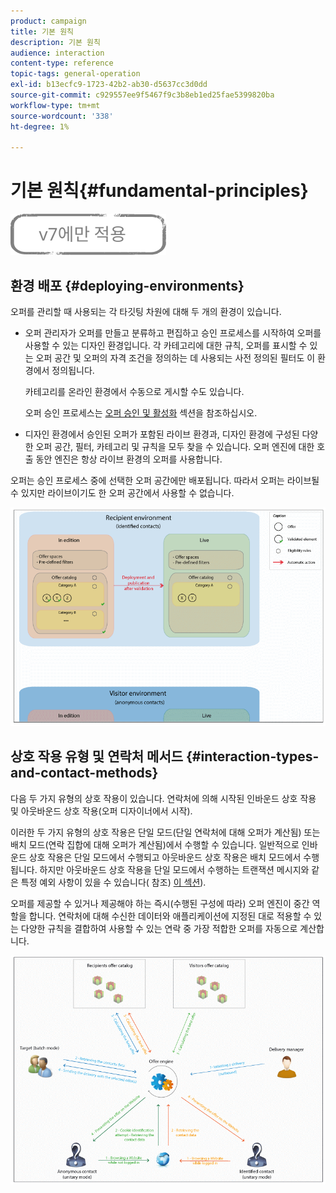 ```yaml
---
product: campaign
title: 기본 원칙
description: 기본 원칙
audience: interaction
content-type: reference
topic-tags: general-operation
exl-id: b13ecfc9-1723-42b2-ab30-d5637cc3d0dd
source-git-commit: c929557ee9f5467f9c3b8eb1ed25fae5399820ba
workflow-type: tm+mt
source-wordcount: '338'
ht-degree: 1%

---
```


# 기본 원칙{#fundamental-principles}

![](../../assets/v7-only.svg)

## 환경 배포 {#deploying-environments}

오퍼를 관리할 때 사용되는 각 타깃팅 차원에 대해 두 개의 환경이 있습니다.

* 오퍼 관리자가 오퍼를 만들고 분류하고 편집하고 승인 프로세스를 시작하여 오퍼를 사용할 수 있는 디자인 환경입니다. 각 카테고리에 대한 규칙, 오퍼를 표시할 수 있는 오퍼 공간 및 오퍼의 자격 조건을 정의하는 데 사용되는 사전 정의된 필터도 이 환경에서 정의됩니다.

   카테고리를 온라인 환경에서 수동으로 게시할 수도 있습니다.

   오퍼 승인 프로세스는 [오퍼 승인 및 활성화](../../interaction/using/approving-and-activating-an-offer.md) 섹션을 참조하십시오.

* 디자인 환경에서 승인된 오퍼가 포함된 라이브 환경과, 디자인 환경에 구성된 다양한 오퍼 공간, 필터, 카테고리 및 규칙을 모두 찾을 수 있습니다. 오퍼 엔진에 대한 호출 동안 엔진은 항상 라이브 환경의 오퍼를 사용합니다.

오퍼는 승인 프로세스 중에 선택한 오퍼 공간에만 배포됩니다. 따라서 오퍼는 라이브될 수 있지만 라이브이기도 한 오퍼 공간에서 사용할 수 없습니다.

![](assets/architecture_interaction1.png)

## 상호 작용 유형 및 연락처 메서드 {#interaction-types-and-contact-methods}

다음 두 가지 유형의 상호 작용이 있습니다. 연락처에 의해 시작된 인바운드 상호 작용 및 아웃바운드 상호 작용(오퍼 디자이너에서 시작).

이러한 두 가지 유형의 상호 작용은 단일 모드(단일 연락처에 대해 오퍼가 계산됨) 또는 배치 모드(연락 집합에 대해 오퍼가 계산됨)에서 수행할 수 있습니다. 일반적으로 인바운드 상호 작용은 단일 모드에서 수행되고 아웃바운드 상호 작용은 배치 모드에서 수행됩니다. 하지만 아웃바운드 상호 작용을 단일 모드에서 수행하는 트랜잭션 메시지와 같은 특정 예외 사항이 있을 수 있습니다( 참조) [이 섹션](../../message-center/using/about-transactional-messaging.md)).

오퍼를 제공할 수 있거나 제공해야 하는 즉시(수행된 구성에 따라) 오퍼 엔진이 중간 역할을 합니다. 연락처에 대해 수신한 데이터와 애플리케이션에 지정된 대로 적용할 수 있는 다양한 규칙을 결합하여 사용할 수 있는 연락 중 가장 적합한 오퍼를 자동으로 계산합니다.

![](assets/architecture_interaction2.png)
